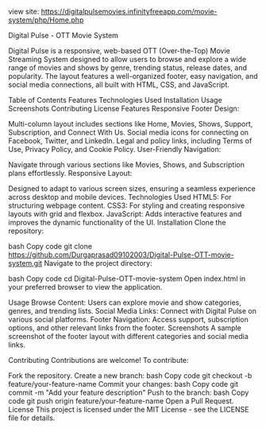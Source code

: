 view site: https://digitalpulsemovies.infinityfreeapp.com/movie-system/php/Home.php

Digital Pulse - OTT Movie System

Digital Pulse is a responsive, web-based OTT (Over-the-Top) Movie Streaming System designed to allow users to browse and explore a wide range of movies and shows by genre, trending status, release dates, and popularity. The layout features a well-organized footer, easy navigation, and social media connections, all built with HTML, CSS, and JavaScript.

Table of Contents
Features
Technologies Used
Installation
Usage
Screenshots
Contributing
License
Features
Responsive Footer Design:

Multi-column layout includes sections like Home, Movies, Shows, Support, Subscription, and Connect With Us.
Social media icons for connecting on Facebook, Twitter, and LinkedIn.
Legal and policy links, including Terms of Use, Privacy Policy, and Cookie Policy.
User-Friendly Navigation:

Navigate through various sections like Movies, Shows, and Subscription plans effortlessly.
Responsive Layout:

Designed to adapt to various screen sizes, ensuring a seamless experience across desktop and mobile devices.
Technologies Used
HTML5: For structuring webpage content.
CSS3: For styling and creating responsive layouts with grid and flexbox.
JavaScript: Adds interactive features and improves the dynamic functionality of the UI.
Installation
Clone the repository:

bash
Copy code
git clone https://github.com/Durgaprasad09102003/Digital-Pulse-OTT-movie-system.git
Navigate to the project directory:

bash
Copy code
cd Digital-Pulse-OTT-movie-system
Open index.html in your preferred browser to view the application.

Usage
Browse Content: Users can explore movie and show categories, genres, and trending lists.
Social Media Links: Connect with Digital Pulse on various social platforms.
Footer Navigation: Access support, subscription options, and other relevant links from the footer.
Screenshots
A sample screenshot of the footer layout with different categories and social media links.

Contributing
Contributions are welcome! To contribute:

Fork the repository.
Create a new branch:
bash
Copy code
git checkout -b feature/your-feature-name
Commit your changes:
bash
Copy code
git commit -m "Add your feature description"
Push to the branch:
bash
Copy code
git push origin feature/your-feature-name
Open a Pull Request.
License
This project is licensed under the MIT License - see the LICENSE file for details.

